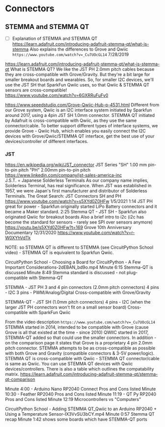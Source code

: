 # Connectors


## STEMMA and STEMMA QT

- [ ] Explanation of STEMMA and STEMMA QT https://learn.adafruit.com/introducing-adafruit-stemma-qt/what-is-stemma  Also explains the differences to Grove and Qwiic  ```https://www.youtube.com/watch?v=_Cu7UOcGL14```  7/28/2019

https://learn.adafruit.com/introducing-adafruit-stemma-qt/what-is-stemma-qt
    What is STEMMA QT?
    We like the JST PH 2.0mm pitch cables because they are cross-compatible with Grove/Gravity. But they're a bit large for smaller breakout boards and wearables. So, for smaller I2C devices, we'll use the JST SH that SparkFun Qwiic uses, so that Qwiic & STEMMA QT sensors are cross-compatible!  
    https://www.youtube.com/watch?v=6GXRRuFuFy0


https://www.seeedstudio.com/Grove-Qwiic-Hub-p-4531.html
    Different from our Grove system, Qwiic is an I2C interface system initiated by Sparkfun around 2017, using a 4pin JST SH 1.0mm connector. STEMMA QT initiated by Adafruit is cross-compatible with Qwiic, as they use the same connector/cable. To better support different types of interface systems, we provide Grove - Qwiic Hub, which enables you easily connect the I2C devices with Grove/Qwiic/STEMMA QT interface, get the best use of your devices/controller of different interfaces.


### JST 

https://en.wikipedia.org/wiki/JST_connector
    JST Series  "SH" 1.00 mm pin-to-pin pitch     "PH"  2.00mm pin-to-pin pitch
https://www.linkedin.com/company/jst-sales-america-inc  
    J.S.T. = Japanese Solderless Terminals As our company name implies, Solderless Terminal, has real significance. When JST was established in 1957, we were Japan's first manufacturer and distributor of Solderless Terminals.
The Great Search: JST Connectors SH and PH  https://www.youtube.com/watch?v=s5XYd0Z0HFw  1/5/2021
    1:14 JST PH great for power - Sparkfun originally started LiPo Battery connectors and it became a Maker standard. 
    2:25 Stemma QT - JST SH  - Sparkfun also originated Qwiic for breakout boards
    Also a brief intro to i2c (i2c has become the standard for sensors - rarely see SPI over sensors anymore) https://youtu.be/s5XYd0Z0HFw?t=169
Grove 10th Anniversary Documentary 12/31/2020  https://www.youtube.com/watch?v=r-W0XYhVdTk

NOTE: so STEMMA QT is different to STEMMA (see CircuitPython School video) -   STEMMA QT is equivalent to Sparkfun Qwiic.    

CircuitPython School - Choosing a Board for CircuitPython - A Few Important Considerations-2dEBAN_bd9o.mp4
Minute 6:15 Stemma-QT is discussed
Minute 8:49 Stemma standard is discussed - not plug-compatible with Stemma-QT

 STEMMA - JST PH 3 and 4 pin connectors (2.0mm pitch connectors)
 4 pins - I2C
 3 pins - PWM/Analog/Digital
 Cross-compatible with Grove/Gravity

 STEMMA-QT - JST SH (1.0mm pitch connectors)
 4 pins - I2C (when the larger JST PH connectors won't fit on a small sensor board)
 Cross-compatible with SparkFun Qwiic

From the video description ```https://www.youtube.com/watch?v=_Cu7UOcGL14```
 STEMMA started in 2014, intended to be compatible with Grove (cause Grove is all that existed at the time - since 2010)
 QWIIC started in 2017, STEMMA-QT added so that could use the smaller connectors.
 In addition - on the comparison page it states that Grove is a proprietary 4 pin 2.0mm pitch connector.
 STEMMA attempts to be as cross-compatible as possible with both Grove and Gravity (compatible connectors & 3-5V power/logic). STEMMA QT is cross-compatible with Qwiic - STEMMA QT connector/cable is same as Qwiic. You can use STEMMA QT devices with Qwiic devices/controllers.
 There is also a table which outlines the compatability matrix.  https://learn.adafruit.com/introducing-adafruit-stemma-qt/stemma-qt-comparison

Minute 4:00 - Arduino Nano RP2040 Connect Pros and Cons listed
Minute 10:30 - Feather RP2040 Pros and Cons listed
Minute 11:19 - QT Py RP2040 Pros and Cons listed
Minute 12:19 Microcontrollers vs "Computers"



CircuitPython School - Adding STEMMA QT_Qwiic to an Arduino RP2040 + Using a Temperature Sensor-IX3VvSU3bCY.mp4
Minute 0:57  Stemma QT recap
Minute 1:42 shows some boards which have STEMMA-QT ports

 

